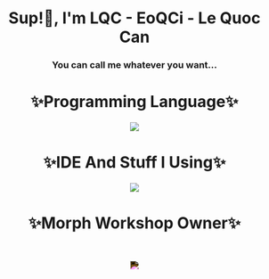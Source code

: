 <h1 align="center">Sup!👋, I'm LQC - EoQCi - Le Quoc Can</h1>
<h3 align="center">You can call me whatever you want...</h3>


<h1 align="center">✨Programming Language✨</h1>

<p align="center">
  <a href="https://skillicons.dev">
      <img src="https://skillicons.dev/icons?i=go,cs,js,ts,nim" />
  </a>
</p>

<h1 align="center">✨IDE And Stuff I Using✨</h1>

<p align="center">
  <a href="https://skillicons.dev">
      <img src="https://skillicons.dev/icons?i=vscode,neovim,mongodb,postgres,redis,aws,cloudflare,vercel,docker" />
  </a>
</p>

<h1 align="center">✨Morph Workshop Owner✨</h1>
<br>
<p background-color="white" align="center">
  <img style="filter: invert(100%) brightness(200%)" src="https://morphworkshop.com/morphworkshop-logo.svg"/>
</p>
